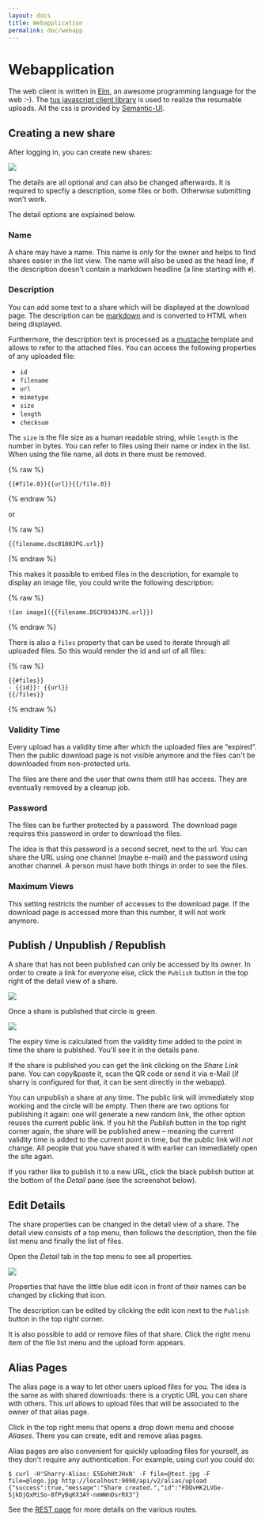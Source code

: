 ```yaml
---
layout: docs
title: Webapplication
permalink: doc/webapp
---
```


# Webapplication

The web client is written in [Elm](https://elm-lang.org), an awesome
programming language for the web :-). The [tus javascript client
library](https://github.com/tus/tus-js-client) is used to realize the
resumable uploads. All the css is provided by
[Semantic-UI](https://semantic-ui.com/).


## Creating a new share

After logging in, you can create new shares:

<img src="../screenshots/20191217-210812.jpg" class="rounded screenshot">

The details are all optional and can also be changed afterwards. It is
required to specfiy a description, some files or both. Otherwise
submitting won't work.

The detail options are explained below.

### Name

A share may have a name. This name is only for the owner and helps to
find shares easier in the list view. The name will also be used as the
head line, if the description doesn't contain a markdown headline (a
line starting with `#`).


### Description

You can add some text to a share which will be displayed at the
download page. The description can be
[markdown](http://daring-fireball.net) and is converted to HTML when
being displayed.

Furthermore, the description text is processed as a
[mustache](http://mustache.github.io/mustache.5.html) template and
allows to refer to the attached files. You can access the following
properties of any uploaded file:

- `id`
- `filename`
- `url`
- `mimetype`
- `size`
- `length`
- `checksum`

The `size` is the file size as a human readable string, while `length`
is the number in bytes. You can refer to files using their name or
index in the list. When using the file name, all dots in there must be
removed.

{% raw %}
```
{{#file.0}}{{url}}{{/file.0}}
```
{% endraw %}

or

{% raw %}
```
{{filename.dsc0100JPG.url}}
```
{% endraw %}

This makes it possible to embed files in the description, for example
to display an image file, you could write the following description:

{% raw %}
```
![an image]({{filename.DSCF0343JPG.url}})
```
{% endraw %}

There is also a `files` property that can be used to iterate through
all uploaded files. So this would render the id and url of all files:

{% raw %}
```
{{#files}}
- {{id}}: {{url}}
{{/files}}
```
{% endraw %}

### Validity Time

Every upload has a validity time after which the uploaded files are
“expired”. Then the public download page is not visible anymore and
the files can't be downloaded from non-protected urls.

The files are there and the user that owns them still has access. They
are eventually removed by a cleanup job.


### Password

The files can be further protected by a password. The download page
requires this password in order to download the files.

The idea is that this password is a second secret, next to the url.
You can share the URL using one channel (maybe e-mail) and the
password using another channel. A person must have both things in
order to see the files.


### Maximum Views

This setting restricts the number of accesses to the download page. If
the download page is accessed more than this number, it will not work
anymore.


## Publish / Unpublish / Republish

A share that has not been published can only be accessed by its owner.
In order to create a link for everyone else, click the `Publish`
button in the top right of the detail view of a share.

<img src="../screenshots/publish_empty.jpg" class="roundend screenshot">

Once a share is published that circle is green.

<img src="../screenshots/publish_done.jpg" class="roundend screenshot">

The expiry time is calculated from the validity time added to the
point in time the share is publshed. You'll see it in the details
pane.

If the share is published you can get the link clicking on the *Share
Link* pane. You can copy&paste it, scan the QR code or send it via
e-Mail (if sharry is configured for that, it can be sent directly in
the webapp).

You can unpublish a share at any time. The public link will
immediately stop working and the circle will be empty. Then there are
two options for publishing it again: one will generate a new random
link, the other option reuses the current public link. If you hit the
*Publish* button in the top right corner again, the share will be
published anew – meaning the current validity time is added to the
current point in time, but the public link will *not* change. All
people that you have shared it with earlier can immediately open the
site again.

If you rather like to publish it to a new URL, click the black publish
button at the bottom of the *Detail* pane (see the screenshot below).


## Edit Details

The share properties can be changed in the detail view of a share. The
detail view consists of a top menu, then follows the description, then
the file list menu and finally the list of files.

Open the *Detail* tab in the top menu to see all properties.

<img src="../screenshots/edit.png" class="roundend screenshot">

Properties that have the little blue edit icon in front of their names
can be changed by clicking that icon.

The description can be edited by clicking the edit icon next to the
`Publish` button in the top right corner.

It is also possible to add or remove files of that share. Click the
right menu item of the file list menu and the upload form appears.


## Alias Pages

The alias page is a way to let other users upload files for you. The
idea is the same as with shared downloads: there is a cryptic URL you
can share with others. This url allows to upload files that will be
associated to the owner of that alias page.

Click in the top right menu that opens a drop down menu and choose
*Aliases*. There you can create, edit and remove alias pages.

Alias pages are also convenient for quickly uploading files for
yourself, as they don't require any authentication. For example, using
curl you could do:

```
$ curl -H'Sharry-Alias: E5EohHtJHxN' -F file=@test.jpg -F file=@logo.jpg http://localhost:9090/api/v2/alias/upload
{"success":true,"message":"Share created.","id":"FDQvHK2LVGe-SjkDjQxMiSo-8fPyBqKX3AY-nmWWnDsrRX3"}
```

See the [REST page](rest) for more details on the various routes.
